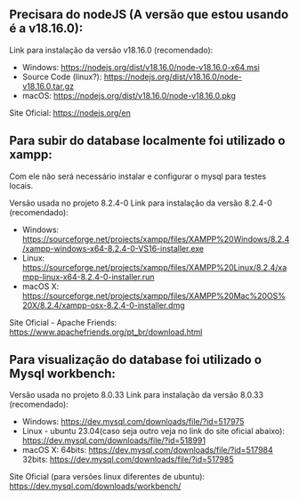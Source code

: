 ## Precisara do nodeJS (A versão que estou usando é a v18.16.0):

Link para instalação da versão v18.16.0 (recomendado):

- Windows:
https://nodejs.org/dist/v18.16.0/node-v18.16.0-x64.msi
- Source Code (linux?):
https://nodejs.org/dist/v18.16.0/node-v18.16.0.tar.gz
- macOS:
https://nodejs.org/dist/v18.16.0/node-v18.16.0.pkg

Site Oficial:
https://nodejs.org/en

## Para subir do database localmente foi utilizado o xampp:

Com ele não será necessário instalar e configurar o mysql para testes locais.

Versão usada no projeto 8.2.4-0
Link para instalação da versão 8.2.4-0 (recomendado):

- Windows:
https://sourceforge.net/projects/xampp/files/XAMPP%20Windows/8.2.4/xampp-windows-x64-8.2.4-0-VS16-installer.exe
- Linux:
https://sourceforge.net/projects/xampp/files/XAMPP%20Linux/8.2.4/xampp-linux-x64-8.2.4-0-installer.run
- macOS X:
https://sourceforge.net/projects/xampp/files/XAMPP%20Mac%20OS%20X/8.2.4/xampp-osx-8.2.4-0-installer.dmg

Site Oficial - Apache Friends:
https://www.apachefriends.org/pt_br/download.html

## Para visualização do database foi utilizado o Mysql workbench:

Versão usada no projeto 8.0.33
Link para instalação da versão 8.0.33 (recomendado):

- Windows:
https://dev.mysql.com/downloads/file/?id=517975
- Linux - ubuntu 23.04(caso seja outro veja no link do site oficial abaixo):
https://dev.mysql.com/downloads/file/?id=518991
- macOS X:
64bits:
https://dev.mysql.com/downloads/file/?id=517984
32bits:
https://dev.mysql.com/downloads/file/?id=517985

Site Oficial (para versões linux diferentes de ubuntu):
https://dev.mysql.com/downloads/workbench/